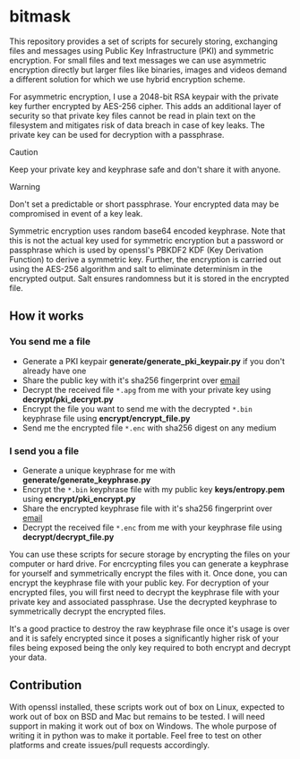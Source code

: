 # bitmask
This repository provides a set of scripts for securely storing, exchanging files and messages using Public Key Infrastructure (PKI) and symmetric encryption. For small files and text messages we can use asymmetric encryption directly but larger files like binaries, images and videos demand a different solution for which we use hybrid encryption scheme.  

For asymmetric encryption, I use a 2048-bit RSA keypair with the private key further encrypted by AES-256 cipher. This adds an additional layer of security so that private key files cannot be read in plain text on the filesystem and mitigates risk of data breach in case of key leaks. The private key can be used for decryption with a passphrase.

> [!CAUTION]
> Keep your private key and keyphrase safe and don't share it with anyone.

> [!WARNING]
> Don't set a predictable or short passphrase. Your encrypted data may be compromised in event of a key leak.

Symmetric encryption uses random base64 encoded keyphrase. Note that this is not the actual key used for symmetric encryption but a password or passphrase which is used by openssl's PBKDF2 KDF (Key Derivation Function) to derive a symmetric key. Further, the encryption is carried out using the AES-256 algorithm and salt to eliminate determinism in the encrypted output. Salt ensures randomness but it is stored in the encrypted file.

## How it works
### You send me a file
- Generate a PKI keypair **generate/generate_pki_keypair.py** if you don't already have one
- Share the public key with it's sha256 fingerprint over [email](amoldhamale1105@gmail.com)
- Decrypt the received file `*.apg` from me with your private key using **decrypt/pki_decrypt.py**
- Encrypt the file you want to send me with the decrypted `*.bin` keyphrase file using **encrypt/encrypt_file.py**
- Send me the encrypted file `*.enc` with sha256 digest on any medium

### I send you a file
- Generate a unique keyphrase for me with **generate/generate_keyphrase.py**
- Encrypt the `*.bin` keyphrase file with my public key **keys/entropy.pem** using **encrypt/pki_encrypt.py**
- Share the encrypted keyphrase file with it's sha256 fingerprint over [email](amoldhamale1105@gmail.com)
- Decrypt the received file `*.enc` from me with your keyphrase file using **decrypt/decrypt_file.py**

You can use these scripts for secure storage by encrypting the files on your computer or hard drive. For encrcypting files you can generate a keyphrase for yourself and symmetrically encrypt the files with it. Once done, you can encrypt the keyphrase file with your public key. For decryption of your encrypted files, you will first need to decrypt the keyphrase file with your private key and associated passphrase. Use the decrypted keyphrase to symmetrically decrypt the encrypted files.  

It's a good practice to destroy the raw keyphrase file once it's usage is over and it is safely encrypted since it poses a significantly higher risk of your files being exposed being the only key required to both encrypt and decrypt your data.  

## Contribution
With openssl installed, these scripts work out of box on Linux, expected to work out of box on BSD and Mac but remains to be tested. I will need support in making it work out of box on Windows. The whole purpose of writing it in python was to make it portable. Feel free to test on other platforms and create issues/pull requests accordingly.  

